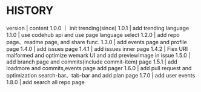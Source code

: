 # HISTORY

version | content
1.0.0 ｜ init trending(since)
1.0.1 | add trending language
1.1.0 | use codehub api and use page language select
1.2.0 | add repo page、readme page, and share func.
1.3.0 | add events page and profile page
1.4.0 | add issues page
1.4.1 | add issues inner page
1.4.2 | Fiex URI malformed and optimize wemark UI and add previewImage in issue
1.5.0 | add branch page and commits(include commit-item) page
1.5.1 | add loadmore and commits,events page add pager
1.6.0 | add pull request and optimization search-bar、tab-bar and add plan page
1.7.0 | add user events
1.8.0 | add search all repo page


